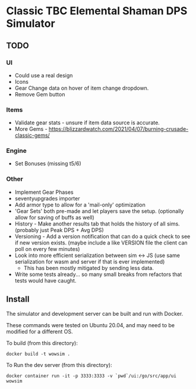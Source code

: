 # Classic TBC Elemental Shaman DPS Simulator

## TODO

### UI
  - Could use a real design
  - Icons
  - Gear Change data on hover of item change dropdown.
  - Remove Gem button

### Items
  - Validate gear stats - unsure if item data source is accurate.
  - More Gems - https://blizzardwatch.com/2021/04/07/burning-crusade-classic-gems/

### Engine
  - Set Bonuses (missing t5/6)

### Other
  - Implement Gear Phases
  - seventyupgrades importer
  - Add armor type to allow for a 'mail-only' optimization
  - 'Gear Sets' both pre-made and let players save the setup. (optionally allow for saving of buffs as well)
  - History - Make another results tab that holds the history of all sims. (probably just Peak DPS + Avg DPS)
  - Versioning - Add a version notification that can do a quick check to see if new version exists. (maybe include a like VERSION file the client can poll on every few minutes)
  - Look into more efficient serialization between sim <-> JS (use same serialization for wasm and server if that is ever implemented)
    - This has been mostly mitigated by sending less data.
  - Write some tests already... so many small breaks from refactors that tests would have caught.

## Install

The simulator and development server can be built and run with Docker.

These commands were tested on Ubuntu 20.04, and may need to be modified for a different OS.

To build (from this directory):

```
docker build -t wowsim .
```

To Run the dev server (from this directory):

```
docker container run -it -p 3333:3333 -v `pwd`/ui:/go/src/app/ui wowsim
```
